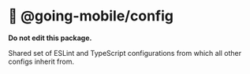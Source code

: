 # :wrench: @going-mobile/config

**Do not edit this package.**

Shared set of ESLint and TypeScript configurations from which all other configs inherit from.
